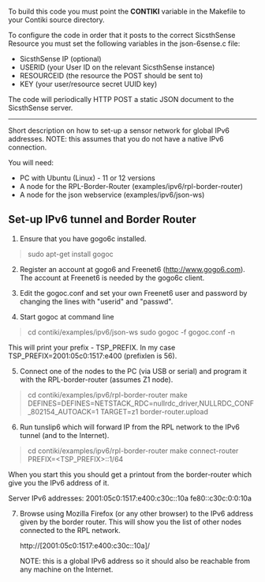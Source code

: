 To build this code you must point the __CONTIKI__ variable in the Makefile to
your Contiki source directory.

To configure the code in order that it posts to the correct SicsthSense
Resource you must set the following variables in the json-6sense.c file:
* SicsthSense IP (optional)
* USERID (your User ID on the relevant SicsthSense instance)
* RESOURCEID (the resource the POST should be sent to)
* KEY (your user/resource secret UUID key)

The code will periodically HTTP POST a static JSON document to the SicsthSense server.

------------------------------------

Short description on how to set-up a sensor network for global IPv6 addresses.
NOTE: this assumes that you do not have a native IPv6 connection.

You will need:
* PC with Ubuntu (Linux) - 11 or 12 versions
* A node for the RPL-Border-Router (examples/ipv6/rpl-border-router)
* A node for the json webservice (examples/ipv6/json-ws)

Set-up IPv6 tunnel and Border Router
------------------------------------
1. Ensure that you have gogo6c installed.

> sudo apt-get install gogoc

2. Register an account at gogo6 and Freenet6 (http://www.gogo6.com).
   The account at Freenet6 is needed by the gogo6c client.

3. Edit the gogoc.conf and set your own Freenet6 user and password by
   changing the lines with "userid" and "passwd".

4. Start gogoc at command line

> cd contiki/examples/ipv6/json-ws
> sudo gogoc -f gogoc.conf -n

This will print your prefix - TSP_PREFIX.
In my case TSP_PREFIX=2001:05c0:1517:e400 (prefixlen is 56).

5. Connect one of the nodes to the PC (via USB or serial) and program
   it with the RPL-border-router (assumes Z1 node).

> cd contiki/examples/ipv6/rpl-border-router
> make DEFINES=DEFINES=NETSTACK_RDC=nullrdc_driver,NULLRDC_CONF_802154_AUTOACK=1 TARGET=z1 border-router.upload

6. Run tunslip6 which will forward IP from the RPL network to
   the IPv6 tunnel (and to the Internet).

> cd contiki/examples/ipv6/rpl-border-router
> make connect-router PREFIX=<TSP_PREFIX>::1/64

   When you start this you should get a printout from the border-router
   which give you the IPv6 address of it.

Server IPv6 addresses:
 2001:05c0:1517:e400:c30c::10a
 fe80::c30c:0:0:10a

7. Browse using Mozilla Firefox (or any other browser) to the IPv6 address
   given by the border router. This will show you the list of other nodes
   connected to the RPL network.

   http://[2001:05c0:1517:e400:c30c::10a]/

   NOTE: this is a global IPv6 address so it should also be reachable from
   any machine on the Internet.


